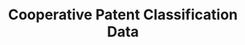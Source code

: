---
bigquery: https://console.cloud.google.com/bigquery?p=patents-public-data&d=cpc&page=dataset
citation: '“Cooperative Patent Classification” by the EPO and USPTO, for public use. '
contributors: EPO, USPTO
cost: None
description: Cooperative Patent Classification Data contains the scheme and definitions
  of the Cooperative Patent Classification system for classifying patent documents.
  The CPC is the result of a partnership between the EPO and the USPTO in their joint
  effort to develop a common, internationally compatible classification system for
  technical documents, in particular patent publications, which will be used by both
  offices in the patent granting process
documentation: https://www.cooperativepatentclassification.org/cpcSchemeAndDefinitions
last_edit: 04/05/2022, 22:26:25
location: https://www.cooperativepatentclassification.org/index
maintained_by: USPTO, EPO
schema_fields:
- parents
- definition
- dateRevised
- residual_references
- applicationReferences
- title_part
- informative_references
- synonyms
- symbol
- application_references
- childGroups
- ipcConcordant
- sizeCache
- level
- breakdown_code
- informativeReferences
- limitingReferences
- notAllocatable
- limiting_references
- titlePart
- titleFull
- glossary
- breakdownCode
- not_allocatable
- date_revised
- status
- children
- residualReferences
- child_groups
- additional_only
- ipc_concordant
- title_full
shortname: cooperative_patent_classification
tags:
- patents
- science
title: Cooperative Patent Classification Data
uuid: 984374a7-16e9-4b35-9445-458daceb01bf
---